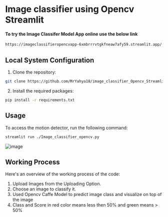 # Image classifier using Opencv Streamlit

#### To try the Image Classifer Model App online use the below link 
```bash
https://imageclassifieropencvapp-6xmbrrrvtgkfneaw7afy59.streamlit.app/
```
## Local System Configuration

1. Clone the repository:

```bash
git clone https://github.com/MrYahya18/image_classifier_Opencv_Streamlit.git
```

2. Install the required packages:

```bash
pip install -r requirements.txt
```

## Usage

To access the motion detector, run the following command:

```bash
streamlit run ./Image_classifier_opencv.py
```
![image](https://github.com/MrYahya18/image_classifier_Opencv_Streamlit/assets/88489038/674e468e-022e-4d42-8db5-56d64c42e12f)

## Working Process

Here's an overview of the working process of the code:

1. Upload Images from the Uploading Option.
2. Choose an image to classify it.
3. Used Opencv Caffe Model to predict image class and visualize on top of the image
7. Class and Score in red color means less then 50% and green means > 50% 
